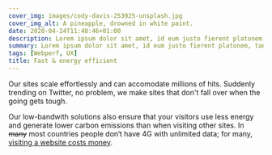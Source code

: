 ```yaml
---
cover_img: images/cody-davis-253925-unsplash.jpg
cover_img_alt: A pineapple, drowned in white paint.
date: 2020-04-24T11:48:46+01:00
description: Lorem ipsum dolor sit amet, id eum justo fierent platonem, tantas iriure interpretaris nec in. Sensibus convenire splendide eu nec, posse summo euismod te qui.
summary: Lorem ipsum dolor sit amet, id eum justo fierent platonem, tantas iriure interpretaris nec in. Sensibus convenire splendide eu nec, posse summo euismod te qui.
tags: [Webperf, UX]
title: Fast & energy efficient
---
```


Our sites scale effortlessly and can accomodate millions of hits. Suddenly trending on Twitter, no problem, we make sites that don't fall over when the going gets tough.

Our low-bandwith solutions also ensure that your visitors use less energy and generate lower carbon emissions than when visiting other sites. In <del>many</del> most countries people don‘t have 4G with unlimited data; for many, [visiting a website costs money](https://whatdoesmysitecost.com/).
